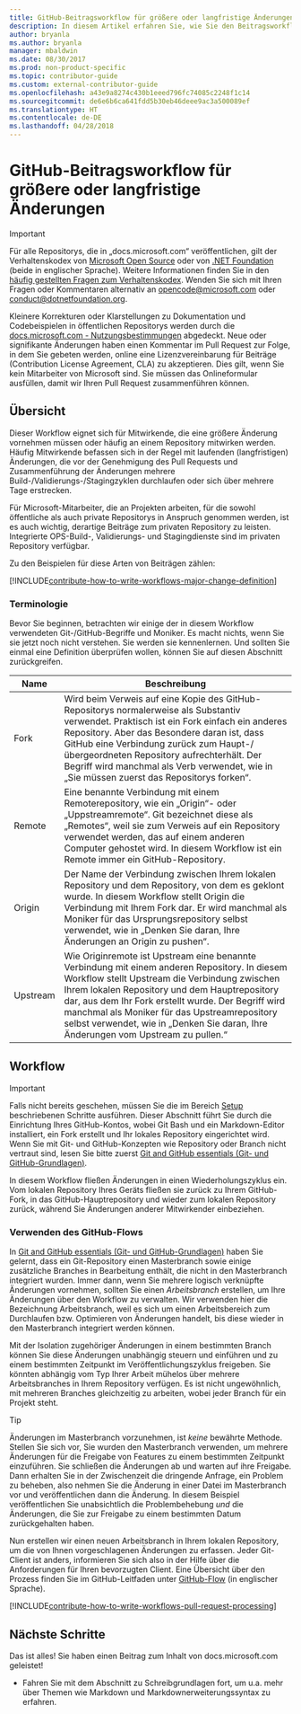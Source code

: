 ```yaml
---
title: GitHub-Beitragsworkflow für größere oder langfristige Änderungen
description: In diesem Artikel erfahren Sie, wie Sie den Beitragsworkflow für größere Änderungen bei der Mitwirkung an docs.microsoft.com-Artikeln verwenden.
author: bryanla
ms.author: bryanla
manager: mbaldwin
ms.date: 08/30/2017
ms.prod: non-product-specific
ms.topic: contributor-guide
ms.custom: external-contributor-guide
ms.openlocfilehash: a43e9a8274c430b1eeed796fc74085c2248f1c14
ms.sourcegitcommit: de6e6b6ca641fdd5b30eb46deee9ac3a500089ef
ms.translationtype: HT
ms.contentlocale: de-DE
ms.lasthandoff: 04/28/2018
---
```

# <a name="github-contribution-workflow-for-major-or-long-running-changes"></a>GitHub-Beitragsworkflow für größere oder langfristige Änderungen

> [!IMPORTANT]
> Für alle Repositorys, die in „docs.microsoft.com“ veröffentlichen, gilt der Verhaltenskodex von [Microsoft Open Source](https://opensource.microsoft.com/codeofconduct/) oder von [.NET Foundation](https://dotnetfoundation.org/code-of-conduct) (beide in englischer Sprache). Weitere Informationen finden Sie in den [häufig gestellten Fragen zum Verhaltenskodex](https://opensource.microsoft.com/codeofconduct/faq/). Wenden Sie sich mit Ihren Fragen oder Kommentaren alternativ an [opencode@microsoft.com](mailto:opencode@microsoft.com) oder [conduct@dotnetfoundation.org](mailto:conduct@dotnetfoundation.org).<br>
>
> Kleinere Korrekturen oder Klarstellungen zu Dokumentation und Codebeispielen in öffentlichen Repositorys werden durch die [docs.microsoft.com - Nutzungsbestimmungen](https://docs.microsoft.com/legal/termsofuse) abgedeckt. Neue oder signifikante Änderungen haben einen Kommentar im Pull Request zur Folge, in dem Sie gebeten werden, online eine Lizenzvereinbarung für Beiträge (Contribution License Agreement, CLA) zu akzeptieren. Dies gilt, wenn Sie kein Mitarbeiter von Microsoft sind. Sie müssen das Onlineformular ausfüllen, damit wir Ihren Pull Request zusammenführen können.

## <a name="overview"></a>Übersicht

Dieser Workflow eignet sich für Mitwirkende, die eine größere Änderung vornehmen müssen oder häufig an einem Repository mitwirken werden. Häufig Mitwirkende befassen sich in der Regel mit laufenden (langfristigen) Änderungen, die vor der Genehmigung des Pull Requests und Zusammenführung der Änderungen mehrere Build-/Validierungs-/Stagingzyklen durchlaufen oder sich über mehrere Tage erstrecken.

Für Microsoft-Mitarbeiter, die an Projekten arbeiten, für die sowohl öffentliche als auch private Repositorys in Anspruch genommen werden, ist es auch wichtig, derartige Beiträge zum privaten Repository zu leisten. Integrierte OPS-Build-, Validierungs- und Stagingdienste sind im privaten Repository verfügbar.

Zu den Beispielen für diese Arten von Beiträgen zählen:

[!INCLUDE[contribute-how-to-write-workflows-major-change-definition](includes/contribute-how-to-write-workflows-major-change-definition.md)]

### <a name="terminology"></a>Terminologie

Bevor Sie beginnen, betrachten wir einige der in diesem Workflow verwendeten Git-/GitHub-Begriffe und Moniker. Es macht nichts, wenn Sie sie jetzt noch nicht verstehen. Sie werden sie kennenlernen. Und sollten Sie einmal eine Definition überprüfen wollen, können Sie auf diesen Abschnitt zurückgreifen.

| Name | Beschreibung |
|-----------|-------------|
|Fork|Wird beim Verweis auf eine Kopie des GitHub-Repositorys normalerweise als Substantiv verwendet. Praktisch ist ein Fork einfach ein anderes Repository. Aber das Besondere daran ist, dass GitHub eine Verbindung zurück zum Haupt-/übergeordneten Repository aufrechterhält. Der Begriff wird manchmal als Verb verwendet, wie in „Sie müssen zuerst das Repositorys forken“.|
|Remote|Eine benannte Verbindung mit einem Remoterepository, wie ein „Origin“- oder „Uppstreamremote“. Git bezeichnet diese als „Remotes“, weil sie zum Verweis auf ein Repository verwendet werden, das auf einem anderen Computer gehostet wird. In diesem Workflow ist ein Remote immer ein GitHub-Repository.|
|Origin|Der Name der Verbindung zwischen Ihrem lokalen Repository und dem Repository, von dem es geklont wurde. In diesem Workflow stellt Origin die Verbindung mit Ihrem Fork dar. Er wird manchmal als Moniker für das Ursprungsrepository selbst verwendet, wie in „Denken Sie daran, Ihre Änderungen an Origin zu pushen“.|
|Upstream|Wie Originremote ist Upstream eine benannte Verbindung mit einem anderen Repository. In diesem Workflow stellt Upstream die Verbindung zwischen Ihrem lokalen Repository und dem Hauptrepository dar, aus dem Ihr Fork erstellt wurde. Der Begriff wird manchmal als Moniker für das Upstreamrepository selbst verwendet, wie in „Denken Sie daran, Ihre Änderungen vom Upstream zu pullen.“|

## <a name="workflow"></a>Workflow

>[!IMPORTANT]
> Falls nicht bereits geschehen, müssen Sie die im Bereich [Setup](get-started-setup-github.md) beschriebenen Schritte ausführen. Dieser Abschnitt führt Sie durch die Einrichtung Ihres GitHub-Kontos, wobei Git Bash und ein Markdown-Editor installiert, ein Fork erstellt und Ihr lokales Repository eingerichtet wird. Wenn Sie mit Git- und GitHub-Konzepten wie Repository oder Branch nicht vertraut sind, lesen Sie bitte zuerst [Git and GitHub essentials (Git- und GitHub-Grundlagen)](git-github-fundamentals.md).

In diesem Workflow fließen Änderungen in einen Wiederholungszyklus ein. Vom lokalen Repository Ihres Geräts fließen sie zurück zu Ihrem GitHub-Fork, in das GitHub-Hauptrepository und wieder zum lokalen Repository zurück, während Sie Änderungen anderer Mitwirkender einbeziehen.

### <a name="use-github-flow"></a>Verwenden des GitHub-Flows

In [Git and GitHub essentials (Git- und GitHub-Grundlagen)](git-github-fundamentals.md#git) haben Sie gelernt, dass ein Git-Repository einen Masterbranch sowie einige zusätzliche Branches in Bearbeitung enthält, die nicht in den Masterbranch integriert wurden. Immer dann, wenn Sie mehrere logisch verknüpfte Änderungen vornehmen, sollten Sie einen *Arbeitsbranch* erstellen, um Ihre Änderungen über den Workflow zu verwalten. Wir verwenden hier die Bezeichnung Arbeitsbranch, weil es sich um einen Arbeitsbereich zum Durchlaufen bzw. Optimieren von Änderungen handelt, bis diese wieder in den Masterbranch integriert werden können.

Mit der Isolation zugehöriger Änderungen in einem bestimmten Branch können Sie diese Änderungen unabhängig steuern und einführen und zu einem bestimmten Zeitpunkt im Veröffentlichungszyklus freigeben. Sie könnten abhängig vom Typ Ihrer Arbeit mühelos über mehrere Arbeitsbranches in Ihrem Repository verfügen. Es ist nicht ungewöhnlich, mit mehreren Branches gleichzeitig zu arbeiten, wobei jeder Branch für ein Projekt steht.

>[!TIP]
>Änderungen im Masterbranch vorzunehmen, ist *keine* bewährte Methode. Stellen Sie sich vor, Sie wurden den Masterbranch verwenden, um mehrere Änderungen für die Freigabe von Features zu einem bestimmten Zeitpunkt einzuführen. Sie schließen die Änderungen ab und warten auf ihre Freigabe. Dann erhalten Sie in der Zwischenzeit die dringende Anfrage, ein Problem zu beheben, also nehmen Sie die Änderung in einer Datei im Masterbranch vor und veröffentlichen dann die Änderung. In diesem Beispiel veröffentlichen Sie unabsichtlich die Problembehebung *und* die Änderungen, die Sie zur Freigabe zu einem bestimmten Datum zurückgehalten haben.

Nun erstellen wir einen neuen Arbeitsbranch in Ihrem lokalen Repository, um die von Ihnen vorgeschlagenen Änderungen zu erfassen. Jeder Git-Client ist anders, informieren Sie sich also in der Hilfe über die Anforderungen für Ihren bevorzugten Client. Eine Übersicht über den Prozess finden Sie im GitHub-Leitfaden unter [GitHub-Flow](https://guides.github.com/introduction/flow/) (in englischer Sprache).

[!INCLUDE[contribute-how-to-write-workflows-pull-request-processing](includes/contribute-how-to-write-workflows-pull-request-processing.md)]

## <a name="next-steps"></a>Nächste Schritte
Das ist alles! Sie haben einen Beitrag zum Inhalt von docs.microsoft.com geleistet!

- Fahren Sie mit dem Abschnitt zu Schreibgrundlagen fort, um u.a. mehr über Themen wie Markdown und Markdownerweiterungssyntax zu erfahren.
